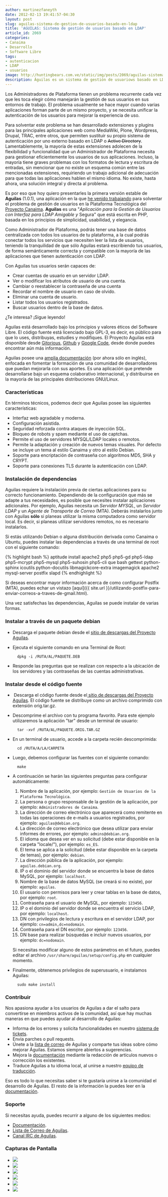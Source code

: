 ```yaml
---
author: martinezfaneyth
date: 2012-02-13 19:41:57-04:30
layout: post
slug: aguilas-sistema-de-gestion-de-usuarios-basado-en-ldap
title: 'AGUILAS: Sistema de gestión de usuarios basado en LDAP'
article_id: 2069
categories:
- Canaima
- Desarrollo
- Software Libre
tags:
- autenticacion
- LDAP
- usuarios
image: http://huntingbears.com.ve/static/img/posts/2069/aguilas-sistema-de-gestion-de-usuarios-basado-en-ldap__1.jpg
description: Águilas es un sistema de gestión de usuariows basado en LDAP y desarrollado en PHP.
---
```


Los Administradores de Plataforma tienen un problema recurrente cada vez que les toca elegir cómo manejarán la gestión de sus usuarios en sus entornos de trabajo. El problema usualmente se hace mayor cuando varias aplicaciones forman parte de un mismo proyecto, y se necesita unificar la autenticación de los usuarios para mejorar la experiencia de uso.

Para solventar este problema se han desarrollado extensiones y plugins para las principales aplicaciones web como MediaWiki, Plone, Wordpress, Drupal, TRAC, entre otros, que permiten sustituir su propio sistema de autenticación por uno externo basado en LDAP o <del>Active Directory</del>. Lamentablemente, la mayoría de estas extensiones adolecen de la flexibilidad y funcionalidad que un Administrador de Plataforma necesita para gestionar eficientemente los usuarios de sus aplicaciones. Incluso, la mayoría tiene graves problemas con los formatos de lectura y escritura de entradas, sin mencionar que no existe un esquema común entre las mencionadas extensiones, requiriendo un trabajo adicional de adecuación para que todas las aplicaciones hablen el mismo idioma. No existe, hasta ahora, una solución integral y directa al problema.

<span class="figure figure-100" data-figure-src="http://huntingbears.com.ve/static/img/posts/2069/aguilas-sistema-de-gestion-de-usuarios-basado-en-ldap__2.jpg" data-figure-href="http://huntingbears.com.ve/static/img/posts/2069/aguilas-sistema-de-gestion-de-usuarios-basado-en-ldap__3.jpg"></span>

Es por eso que hoy quiero presentarles la primera versión estable de **Aguilas** (1.0.1), una aplicación en la que [he venido trabajando](http://registro.canaima.softwarelibre.gob.ve) para solventar el problema de gestión de usuarios en la Plataforma Tecnológica del [Proyecto Canaima](http://canaima.softwarelibre.gob.ve). **Aguilas** es una "_Aplicación para la Gestión de Usuarios con Interfaz para LDAP Amigable y_ Segura" que está escrita en PHP, basada en los principios de simplicidad, usabilidad, y elegancia.

Como Administrador de Plataforma, podrás tener una base de datos centralizada con todos los usuarios de tu plataforma, a la cual podrás conectar todos los servicios que necesiten leer la lista de usuarios, teniendo la tranquilidad de que sólo Aguilas estará escribiendo tus usuarios, de forma semánticamente correcta y compatible con la mayoría de las aplicaciones que tienen autenticación con LDAP.

Con Aguilas tus usuarios serán capaces de:

* Crear cuentas de usuario en un servidor LDAP.
* Ver o modificar los atributos de usuario de una cuenta.
* Cambiar o reestablecer la contraseña de una cuenta
* Recordar el nombre de usuario en caso de olvido.
* Eliminar una cuenta de usuario.
* Listar todos los usuarios registrados.
* Buscar usuarios dentro de la base de datos.

¿Te interesa? ¡Sigue leyendo!

Aguilas está desarrollado bajo los principios y valores éticos del Software Libre. El código fuente está licenciado bajo GPL-3, es decir, es público para que lo uses, distribuyas, estudies y modifiques. El Proyecto Aguilas está disponible desde [Gitorious](http://gitorious.org/huntingbears/aguilas), [Github](http://github.com/HuntingBears/aguilas) y [Google Code](http://code.google.com/p/aguilas), desde donde puedes encontrar aún más información.

Aguilas posee una [amplia documentación](http://code.google.com/p/aguilas/wiki/index?tm=6) (por ahora sólo en inglés), enfocada en fomentar la formación de una comunidad de desarrolladores que puedan mejorarla con sus aportes. Es una aplicación que pretende desarrollarse bajo un esquema colaborativo internacional, y distribuirse en la mayoría de las principales distribuciones GNU/Linux.

### Características

En términos técnicos, podemos decir que Aguilas posee las siguientes características:

* Interfaz web agradable y moderna.
* Configuración asistida.
* Seguridad reforzada contra ataques de inyección SQL.
* Bloqueo de robots y spam mediante el uso de captchas.
* Permite el uso de servidores MYSQL/LDAP locales o remotos.
* Permite la adaptación y creación de nuevos temas visuales. Por defecto se incluye un tema al estilo Canaima y otro al estilo Debian.
* Soporte para encriptación de contraseña con algoritmos MD5, SHA y CRYPT.
* Soporte para conexiones TLS durante la autenticación con LDAP.

### Instalación de dependencias

Aguilas requiere la instalación previa de ciertas aplicaciones para su correcto funcionamiento. Dependiendo de la configuración que más se adapte a tus necesidades, es posible que necesites instalar aplicaciones adicionales. Por ejemplo, Aguilas necesita un _Servidor MYSQL_, un _Servidor LDAP_ y un _Agente de Transporte de Correo_ (MTA). Deberás instalarlos junto con Aguilas **sólo** si planeas utilizar la misma computadora como servidor local. Es decir, si planeas utilizar servidores remotos, no es necesario instalarlos.

Si estás utilizando Debian o alguna distribución derivada como Canaima o Ubuntu, puedes instalar las dependencias a través de una terminal de root con el siguiente comando:

{% highlight bash %}
aptitude install apache2 php5 php5-gd php5-ldap php5-mcrypt php5-mysql php5-suhosin php5-cli que bash gettext python-sphinx icoutils python-docutils libmagickcore-extra imagemagick apache2 mysql-server postfix slapd
{% endhighlight %}

Si deseas encontrar mayor información acerca de como configurar Postfix (MTA), puedes echar un vistazo [aquí]({{ site.url }}/utilizando-postfix-para-enviar-correos-a-traves-de-gmail.html).

Una vez satisfechas las dependencias, Aguilas se puede instalar de varias formas.

### Instalar a través de un paquete debian

* Descarga el paquete debian desde el [sitio de descargas del Proyecto Aguilas](http://code.google.com/p/aguilas/downloads/list).
* Ejecuta el siguiente comando en una Terminal de Root:

        dpkg -i /RUTA/AL/PAQUETE.DEB

* Responde las preguntas que se realizan con respecto a la ubicación de los servidores y las contraseñas de las cuentas administrativas.

### Instalar desde el código fuente

*  Descarga el código fuente desde el[ sitio de descargas del Proyecto Aguilas](http://code.google.com/p/aguilas/downloads/list). El código fuente se distribuye como un archivo comprimido con extensión orig.tar.gz.
* Descomprime el archivo con tu programa favorito. Para este ejemplo utilizaremos la aplicación "tar" desde un terminal de usuario:

        tar -xvf /RUTA/AL/PAQUETE.ORIG.TAR.GZ

* En un terminal de usuario, accede a la carpeta recién descomprimida:

        cd /RUTA/A/LA/CARPETA

* Luego, debemos configurar las fuentes con el siguiente comando:

        make

* A continuación se harán las siguientes preguntas para configurar automáticamente:
    1. Nombre de la aplicación, por ejemplo: `Gestión de Usuarios de la Plataforma Tecnológica`.
    2. La persona o grupo responsable de la gestión de la aplicación, por ejemplo: `Administradores de Canaima`.
    3. La dirección de correo electrónico que aparecerá como remitente en todas las operaciones de e-mails a usuarios registrados, por ejemplo: `aguilas@debian.org`.
    4. La dirección de correo electrónico que desea utilizar para enviar informes de errores, por ejemplo: `admins@debian.org`.
    5. El idioma que desea ver en su solicitud (debe estar disponible en la carpeta "locale/"), por ejemplo: `es_ES`.
    6. El tema se aplica a la solicitud (debe estar disponible en la carpeta de temas), por ejemplo: `debian`.
    7. La dirección pública de la aplicación, por ejemplo: `aguilas.debian.org`.
    8. IP o el dominio del servidor donde se encuentra la base de datos MySQL, por ejemplo: `localhost`.
    9. Nombre de la base de datos MySQL (se creará si no existe), por ejemplo: `aguilas`.
    10. El usuario con permisos para leer y crear tablas en la base de datos, por ejemplo: `root`.
    11. Contraseña para el usuario de MySQL, por ejemplo: `123456`.
    12. IP o el dominio del servidor donde se encuentra el servicio LDAP, por ejemplo: `localhost`.
    13. DN con privilegios de lectura y escritura en el servidor LDAP, por ejemplo: `cn=admin,dc=nodomain`.
    14. Contraseña para el DN escritor, por ejemplo: `123456`.
    15. DN base para realizar búsquedas e incluir nuevos usuarios, por ejemplo: `dc=nodomain`.

    Si necesitas modificar alguno de estos parámetros en el futuro, puedes editar el archivo `/usr/share/aguilas/setup/config.php` en cualquier momento.

* Finalmente, obtenemos privilegios de superusuario, e instalamos Aguilas:

        sudo make install

### Contribuir

Nos apasiona ayudar a los usuarios de Aguilas a dar el salto para convertirse en miembros activos de la comunidad, así que hay muchas maneras en que puedes ayudar al desarrollo de Aguilas:

* Informa de los errores y solicita funcionalidades en nuestro [sistema de tickets](http://github.com/HuntingBears/aguilas/issues).
* Envia parches o pull requests.
* Únete a la [lista de correo](http://groups.google.com/group/aguilas-list) de Aguilas y comparte tus ideas sobre cómo mejorar Águilas. Estamos siempre abiertos a sugerencias.
* Mejora la [documentación](http://code.google.com/p/aguilas/wiki/index?tm=6) mediante la redacción de artículos nuevos o corrección los existentes.
* Traduce Aguilas a tu idioma local, al unirse a nuestro [equipo de traducción](http://www.transifex.net/projects/p/aguilas/).

Eso es todo lo que necesitas saber si te gustaría unirse a la comunidad el desarrollo de Águilas. El resto de la información la puedes leer en la [documentación](http://code.google.com/p/aguilas/wiki/index?tm=6).

### Soporte

Si necesitas ayuda, puedes recurrir a alguno de los siguientes medios:

* [Documentación](http://code.google.com/p/aguilas/wiki/index?tm=6).
* [Lista de Correo de Aguilas](http://groups.google.com/group/aguilas-list).
* [Canal IRC de Aguilas](irc://irc.freenode.net/#aguilas).

### Capturas de Pantalla

<div class="picasa">
    <ul class="picasa-album">
        <li class="picasa-image">
            <a class="picasa-image-large" href="http://huntingbears.com.ve/static/img/posts/2069/aguilas-sistema-de-gestion-de-usuarios-basado-en-ldap__4.jpg">
                <img class="picasa-image-thumb" src="http://huntingbears.com.ve/static/img/posts/2069/aguilas-sistema-de-gestion-de-usuarios-basado-en-ldap__5.jpg" />
            </a>
        </li>
        <li class="picasa-image">
            <a class="picasa-image-large" href="http://huntingbears.com.ve/static/img/posts/2069/aguilas-sistema-de-gestion-de-usuarios-basado-en-ldap__6.jpg">
                <img class="picasa-image-thumb" src="http://huntingbears.com.ve/static/img/posts/2069/aguilas-sistema-de-gestion-de-usuarios-basado-en-ldap__7.jpg" />
            </a>
        </li>
        <li class="picasa-image">
            <a class="picasa-image-large" href="http://huntingbears.com.ve/static/img/posts/2069/aguilas-sistema-de-gestion-de-usuarios-basado-en-ldap__8.jpg">
                <img class="picasa-image-thumb" src="http://huntingbears.com.ve/static/img/posts/2069/aguilas-sistema-de-gestion-de-usuarios-basado-en-ldap__9.jpg" />
            </a>
        </li>
        <li class="picasa-image">
            <a class="picasa-image-large" href="http://huntingbears.com.ve/static/img/posts/2069/aguilas-sistema-de-gestion-de-usuarios-basado-en-ldap__10.jpg">
                <img class="picasa-image-thumb" src="http://huntingbears.com.ve/static/img/posts/2069/aguilas-sistema-de-gestion-de-usuarios-basado-en-ldap__11.jpg" />
            </a>
        </li>
        <li class="picasa-image">
            <a class="picasa-image-large" href="http://huntingbears.com.ve/static/img/posts/2069/aguilas-sistema-de-gestion-de-usuarios-basado-en-ldap__1.jpg">
                <img class="picasa-image-thumb" src="http://huntingbears.com.ve/static/img/posts/2069/aguilas-sistema-de-gestion-de-usuarios-basado-en-ldap__13.jpg" />
            </a>
        </li>
        <li class="picasa-image">
            <a class="picasa-image-large" href="http://huntingbears.com.ve/static/img/posts/2069/aguilas-sistema-de-gestion-de-usuarios-basado-en-ldap__3.jpg">
                <img class="picasa-image-thumb" src="http://huntingbears.com.ve/static/img/posts/2069/aguilas-sistema-de-gestion-de-usuarios-basado-en-ldap__15.jpg" />
            </a>
        </li>
    </ul>
</div>
